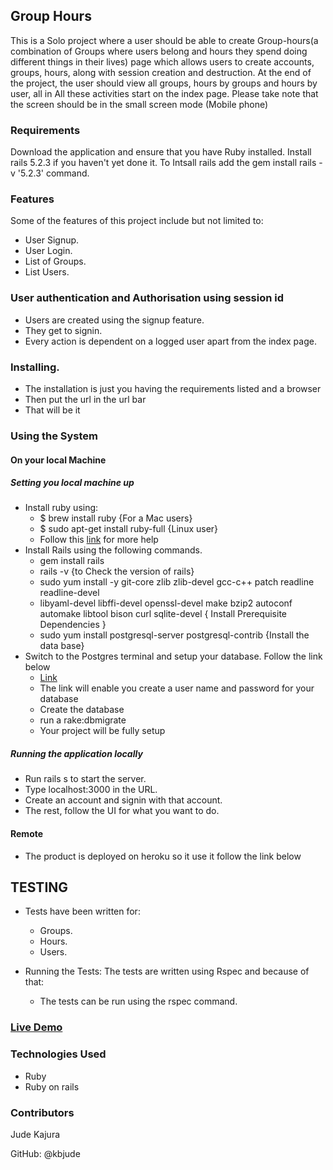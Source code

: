 ## Group Hours
This is a Solo project where a user should be able to create Group-hours(a combination of Groups where users belong and hours they spend doing different things in their lives) page which allows users to create accounts, groups, hours, along with session creation and destruction. At the end of the project, the user should view all groups, hours by groups and hours by user, all in All these activities start on the index page. Please take note that the screen should be in the small screen mode (Mobile phone)

### Requirements
Download the application and ensure that you have Ruby installed.
Install rails 5.2.3 if you haven't yet done it.
To Intsall rails add the gem install rails -v '5.2.3' command.

### Features
Some of the features of this project include but not limited to:
  - User Signup. 
  - User Login.
  - List of Groups.
  - List Users.

### User authentication and Authorisation using session id
  - Users are created using the signup feature.
  - They get to signin.
  - Every action is dependent on a logged user apart from the index page.
  
 ### Installing.
 - The installation is just you having the requirements listed and a browser
 - Then put the url in the url bar
 - That will be it

### Using the System

#### On your local Machine
##### Setting you local machine up
  - Install ruby using:
    - $ brew install ruby {For a Mac users}
    - $ sudo apt-get install ruby-full {Linux user}
    - Follow this [link](https://www.ruby-lang.org/en/documentation/installation/) for more help
  - Install Rails using the following commands.
    - gem install rails
    - rails -v {to Check the version of rails}
    - sudo yum install -y git-core zlib zlib-devel gcc-c++ patch readline readline-devel 
    - libyaml-devel libffi-devel openssl-devel make bzip2 autoconf automake libtool bison curl    sqlite-devel  { Install Prerequisite Dependencies }
    - sudo yum install postgresql-server postgresql-contrib {Install the data base}
  - Switch to the Postgres terminal and setup your database. Follow the link below
    - [Link](https://www.guru99.com/postgresql-create-database.html)
    - The link will enable you create a user name and password for your database
    - Create the database 
    - run a rake:dbmigrate
    - Your project will be fully setup
##### Running the application locally
  - Run rails s to start the server.
  - Type localhost:3000 in the URL.
  - Create an account and signin with that account.
  - The rest, follow the UI for what you want to do.
 #### Remote
 - The product is deployed on heroku so it use it follow the link below
 
  
## TESTING
  - Tests have been written for: 
      - Groups.
      - Hours.
      - Users.
      
  - Running the Tests:
  The tests are written using Rspec and because of that:
    - The tests can be run using the rspec command.
    
  ### [Live Demo](https://secret-eyrie-76096.herokuapp.com/sessions/new)

### Technologies Used
- Ruby
- Ruby on rails

### Contributors
Jude Kajura

GitHub: @kbjude
